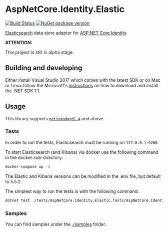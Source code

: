 # AspNetCore.Identity.Elastic

[![Build Status](https://travis-ci.org/thefilter/AspNetCore.Identity.Elastic.svg?branch=master)](https://travis-ci.org/thefilter/AspNetCore.Identity.Elastic) [![NuGet package version](https://img.shields.io/nuget/v/AspNetCore.Identity.Elastic.svg)](https://www.nuget.org/packages/AspNetCore.Identity.Elastic/)

[Elasticsearch](https://www.elastic.co/products/elasticsearch) data store adaptor for [ASP.NET Core Identity](https://github.com/aspnet/Identity).

**ATTENTION:**

This project is still in alpha stage.


## Building and developing

Either install Visual Studio 2017 which comes with the latest SDK or on Mac or Linux follow the Microsoft's [instructions](https://www.microsoft.com/net/core) on how to download and install the .NET SDK 1.1.

## Usage

This library supports [`netstandard1.4`](https://docs.microsoft.com/en-us/dotnet/articles/standard/library) and above.

### Tests

In order to run the tests, Elasticsearch must be running on `127.0.0.1:9200`.

To start Elasticsearch (and Kibana) via docker use the following command in the docker sub-directory:
```bash
docker-compose up -d
```
The Elastic and Kibana versions can be modified in the .env file, but default to 5.5.2.

The simplest way to run the tests is with the following command:
```bash
dotnet test ./tests/AspNetCore.Identity.Elastic.Tests/AspNetCore.Identity.Elastic.Tests.csproj
```

### Samples

You can find samples under the [./samples](./samples) folder.
